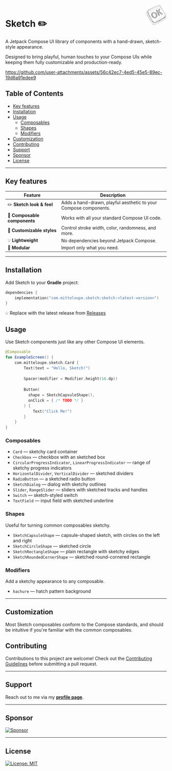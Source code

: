<img src="./assets/sketch-icon.png" alt="Sketch logo" title="Sketch" align="right" width="64" height="64" />

# Sketch ✏️

A Jetpack Compose UI library of components with a hand-drawn, sketch-style appearance.

Designed to bring playful, human touches to your Compose UIs while keeping them fully customizable and production-ready.

https://github.com/user-attachments/assets/56c42ec7-4ed5-45e5-89ec-19d6a91edee9

## Table of Contents

- [Key features](#key-features)
- [Installation](#installation)
- [Usage](#usage)
    - [Composables](#composables)
    - [Shapes](#shapes)
    - [Modifiers](#modifiers)
- [Customization](#customization)
- [Contributing](#contributing)
- [Support](#support)
- [Sponsor](#sponsor)
- [License](#license)

---

## Key features

| Feature                      | Description                                                      |
|------------------------------|------------------------------------------------------------------|
| ✏️ **Sketch look & feel**    | Adds a hand-drawn, playful aesthetic to your Compose components. |
| 🧩 **Composable components** | Works with all your standard Compose UI code.                    |
| 🎨 **Customizable styles**   | Control stroke width, color, randomness, and more.               |
| 💡 **Lightweight**           | No dependencies beyond Jetpack Compose.                          |
| 🧱 **Modular**               | Import only what you need.                                       |

---

## Installation

Add Sketch to your **Gradle** project:

```kotlin
dependencies {
    implementation("com.mitteloupe.sketch:sketch:<latest-version>")
}
```
💡 Replace <latest-version> with the latest release from [Releases](https://github.com/EranBoudjnah/sketch/releases)

## Usage

Use Sketch components just like any other Compose UI elements.

```kotlin
@Composable
fun ExampleScreen() {
    com.mitteloupe.sketch.Card {
        Text(text = "Hello, Sketch!")

        Spacer(modifier = Modifier.height(16.dp))

        Button(
          shape = SketchCapsuleShape(),
          onClick = { /* TODO */ }
        ) {
            Text("Click Me!")
        }
    }
}
```

### Composables

- `Card` — sketchy card container
- `Checkbox` — checkbox with an sketched box
- `CircularProgressIndicator`, `LinearProgressIndicator` — range of sketchy progress indicators
- `HorizontalDivider`, `VerticalDivider` — sketched dividers
- `RadioButton` — a sketched radio button
- `SketchDialog` — dialog with sketchy outlines
- `Slider`, `RangeSlider` — sliders with sketched tracks and handles
- `Switch` — sketch-styled switch
- `TextField` — input field with sketched underline

### Shapes

Useful for turning common composables sketchy.

- `SketchCapsuleShape` — capsule-shaped sketch, with circles on the left and right
- `SketchCircleShape` — sketched circle
- `SketchRectangleShape` — plain rectangle with sketchy edges
- `SketchRoundedCornerShape` — sketched round-cornered rectangle

### Modifiers

Add a sketchy appearance to any composable.

- `hachure` — hatch pattern background

---

## Customization

Most Sketch composables conform to the Compose standards, and should be intuitive if you're familiar with the common composables.

## Contributing

Contributions to this project are welcome!
Check out the [Contributing Guidelines](https://github.com/EranBoudjnah/sketch/blob/main/.github/CONTRIBUTING.md) before submitting a pull request.

---

## Support

Reach out to me via my **[profile page](https://github.com/EranBoudjnah)**.

---

## Sponsor

[![Sponsor](https://img.shields.io/badge/Sponsor-%E2%99%A5-lightgrey?style=flat&logo=githubsponsors)](https://github.com/sponsors/EranBoudjnah)

---

## License

[![License: MIT](https://img.shields.io/badge/License-MIT-lightgrey.svg)](https://www.tldrlegal.com/license/mit-license)
